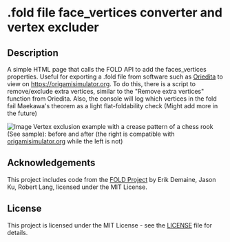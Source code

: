 # .fold file face_vertices converter and vertex excluder
## Description

A simple HTML page that calls the FOLD API to add the faces_vertices properties. Useful for exporting a .fold file from software such as [Oriedita](https://github.com/oriedita/oriedita) to view on https://origamisimulator.org.
To do this, there is a script to remove/exclude extra vertices, similar to the "Remove extra vertices" function from Oriedita.
Also, the console will log which vertices in the fold fail Maekawa's theorem as a light flat-foldability check (Might add more in the future)

![Image](https://github.com/Googolplexic/.fold-file_face_converter/assets/52732344/73872b69-8562-4537-a082-58bd77d50c56)
Vertex exclusion example with a crease pattern of a chess rook (See sample): before and after (the right is compatible with [origamisimulator.org](https://origamisimulator.org) while the left is not)

## Acknowledgements

This project includes code from the [FOLD Project](https://edemaine.github.io/fold/) by Erik Demaine, Jason Ku, Robert Lang, licensed under the MIT License.

## License

This project is licensed under the MIT License - see the [LICENSE](LICENSE) file for details.
